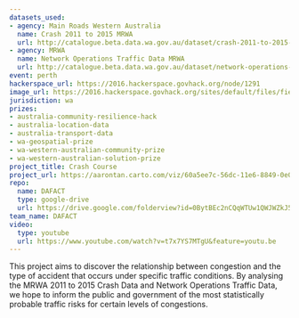 ```yaml
---
datasets_used:
- agency: Main Roads Western Australia
  name: Crash 2011 to 2015 MRWA
  url: http://catalogue.beta.data.wa.gov.au/dataset/crash-2011-to-2015-mrwa
- agency: MRWA
  name: Network Operations Traffic Data MRWA
  url: http://catalogue.beta.data.wa.gov.au/dataset/network-operations-traffic-data-mrwa
event: perth
hackerspace_url: https://2016.hackerspace.govhack.org/node/1291
image_url: https://2016.hackerspace.govhack.org/sites/default/files/field/image/4758613588.png
jurisdiction: wa
prizes:
- australia-community-resilience-hack
- australia-location-data
- australia-transport-data
- wa-geospatial-prize
- wa-western-australian-community-prize
- wa-western-australian-solution-prize
project_title: Crash Course
project_url: https://aarontan.carto.com/viz/60a5ee7c-56dc-11e6-8849-0e05a8b3e3d7/public_map
repo:
  name: DAFACT
  type: google-drive
  url: https://drive.google.com/folderview?id=0BytBEc2nCQqWTUw1QWJWZkJ5R3c&usp=sharing
team_name: DAFACT
video:
  type: youtube
  url: https://www.youtube.com/watch?v=t7x7YS7MTgU&feature=youtu.be
---
```


This project aims to discover the relationship between congestion and the type of accident that occurs under specific traffic conditions. By analysing the MRWA 2011 to 2015 Crash Data and Network Operations Traffic Data, we hope to inform the public and government of the most statistically probable traffic risks for certain levels of congestions.